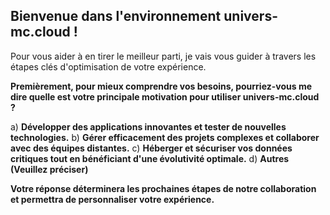 ##  Bienvenue dans l'environnement univers-mc.cloud ! 

Pour vous aider à en tirer le meilleur parti, je vais vous guider à travers les étapes clés d'optimisation de votre expérience. 

**Premièrement, pour mieux comprendre vos besoins, pourriez-vous me dire quelle est votre principale motivation pour utiliser univers-mc.cloud ?**

a) **Développer des applications innovantes et tester de nouvelles technologies.**
b) **Gérer efficacement des projets complexes et collaborer avec des équipes distantes.**
c) **Héberger et sécuriser vos données critiques tout en bénéficiant d'une évolutivité optimale.**
d) **Autres (Veuillez préciser)**

**Votre réponse déterminera les prochaines étapes de notre collaboration et permettra de personnaliser votre expérience.**



